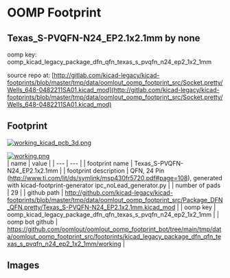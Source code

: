 # OOMP Footprint  
## Texas_S-PVQFN-N24_EP2.1x2.1mm  by none  
  
oomp key: oomp_kicad_legacy_package_dfn_qfn_texas_s_pvqfn_n24_ep2_1x2_1mm  
  
source repo at: [http://gitlab.com/kicad-legacy/kicad-footprints/blob/master/tmp/data/oomlout_oomp_footprint_src/Socket.pretty/Wells_648-0482211SA01.kicad_mod](http://gitlab.com/kicad-legacy/kicad-footprints/blob/master/tmp/data/oomlout_oomp_footprint_src/Socket.pretty/Wells_648-0482211SA01.kicad_mod)  
## Footprint  
  
[![working_kicad_pcb_3d.png](working_kicad_pcb_3d_600.png)](working_kicad_pcb_3d.png)  
  
[![working.png](working_600.png)](working.png)  
| name | value | 
| --- | --- | 
| footprint name | Texas_S-PVQFN-N24_EP2.1x2.1mm | 
| footprint description | QFN, 24 Pin (http://www.ti.com/lit/ds/symlink/msp430fr5720.pdf#page=108), generated with kicad-footprint-generator ipc_noLead_generator.py | 
| number of pads | 29 | 
| github path | http://github.com/kicad-legacy/kicad-footprints/blob/master/tmp/data/oomlout_oomp_footprint_src/Package_DFN_QFN.pretty/Texas_S-PVQFN-N24_EP2.1x2.1mm.kicad_mod | 
| oomp key | oomp_kicad_legacy_package_dfn_qfn_texas_s_pvqfn_n24_ep2_1x2_1mm | 
| oomp bot github | https://github.com/oomlout/oomlout_oomp_footprint_bot/tree/main/tmp/data/oomlout_oomp_footprint_src/footprints/kicad_legacy_package_dfn_qfn_texas_s_pvqfn_n24_ep2_1x2_1mm/working | 
## Images  
